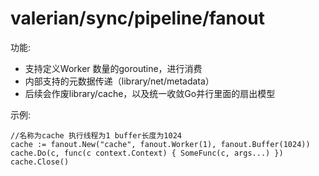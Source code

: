 # valerian/sync/pipeline/fanout


功能:

* 支持定义Worker 数量的goroutine，进行消费
* 内部支持的元数据传递（library/net/metadata）
* 后续会作废library/cache，以及统一收敛Go并行里面的扇出模型

示例:
```golang
//名称为cache 执行线程为1 buffer长度为1024
cache := fanout.New("cache", fanout.Worker(1), fanout.Buffer(1024))
cache.Do(c, func(c context.Context) { SomeFunc(c, args...) })
cache.Close()
```


